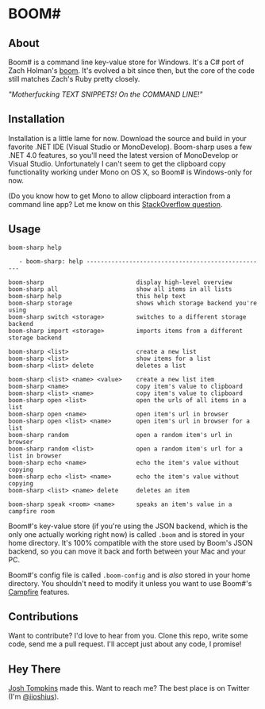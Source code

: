 # BOOM#

## About

Boom# is a command line key-value store for Windows. It's a C# port of Zach Holman's [boom](https://github.com/holman/boom). It's evolved a bit since then, but the core of the code still matches Zach's Ruby pretty closely.

*"Motherfucking TEXT SNIPPETS! On the COMMAND LINE!"*

## Installation

Installation is a little lame for now. Download the source and build in your favorite .NET IDE (Visual Studio or MonoDevelop). Boom-sharp uses a few .NET 4.0 features, so you'll need the latest version of MonoDevelop or Visual Studio.  Unfortunately I can't seem to get the clipboard copy functionality working under Mono on OS X, so Boom# is Windows-only for now.

(Do you know how to get Mono to allow clipboard interaction from a command line app? Let me know on this [StackOverflow question](http://stackoverflow.com/questions/7367603/how-can-i-copy-text-to-the-clipboard-from-a-mono-c-console-application-on-os-x/7372530#comment8913512_7372530).

## Usage

	boom-sharp help

	   - boom-sharp: help ---------------------------------------------------

    boom-sharp                          display high-level overview
    boom-sharp all                      show all items in all lists
    boom-sharp help                     this help text
    boom-sharp storage                  shows which storage backend you're using
    boom-sharp switch <storage>         switches to a different storage backend
    boom-sharp import <storage>         imports items from a different storage backend

    boom-sharp <list>                   create a new list
    boom-sharp <list>                   show items for a list
    boom-sharp <list> delete            deletes a list

    boom-sharp <list> <name> <value>    create a new list item
    boom-sharp <name>                   copy item's value to clipboard
    boom-sharp <list> <name>            copy item's value to clipboard
    boom-sharp open <list>              open the urls of all items in a list
    boom-sharp open <name>              open item's url in browser
    boom-sharp open <list> <name>       open item's url in browser for a list
    boom-sharp random                   open a random item's url in browser
    boom-sharp random <list>            open a random item's url for a list in browser
    boom-sharp echo <name>              echo the item's value without copying
    boom-sharp echo <list> <name>       echo the item's value without copying
    boom-sharp <list> <name> delete     deletes an item

    boom-sharp speak <room> <name>      speaks an item's value in a campfire room

Boom#'s key-value store (if you're using the JSON backend, which is the only one actually working right now) is called `.boom` and is stored in your home directory.  It's 100% compatible with the store used by Boom's JSON backend, so you can move it back and forth between your Mac and your PC.

Boom#'s config file is called `.boom-config` and is *also* stored in your home directory.  You shouldn't need to modify it unless you want to use Boom#'s [Campfire](http://campfirenow.com/) features.

## Contributions

Want to contribute?  I'd love to hear from you. Clone this repo, write some code, send me a pull request. I'll accept just about any code, I promise!

## Hey There

[Josh Tompkins](http://www.joshtompkins.com) made this. Want to reach me? The best place is on Twitter (I'm [@iioshius](http://www.twitter.com/jtompkinsx)).
